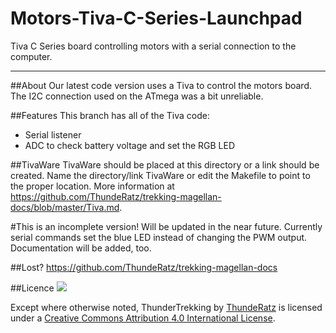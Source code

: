 # Motors-Tiva-C-Series-Launchpad
Tiva C Series board controlling motors with a serial connection to the computer.

----------------------------------------------------------------------

##About
Our latest code version uses a Tiva to control the motors board. The I2C connection
used on the ATmega was a bit unreliable.

##Features
This branch has all of the Tiva code:

- Serial listener
- ADC to check battery voltage and set the RGB LED

##TivaWare
TivaWare should be placed at this directory or a link should be created. Name the
directory/link TivaWare or edit the Makefile to point to the proper location. More
information at https://github.com/ThundeRatz/trekking-magellan-docs/blob/master/Tiva.md.

#This is an incomplete version!
Will be updated in the near future. Currently serial commands set the blue LED
instead of changing the PWM output. Documentation will be added, too.

##Lost?
https://github.com/ThundeRatz/trekking-magellan-docs

##Licence
[<img src="https://i.creativecommons.org/l/by/4.0/88x31.png">](http://creativecommons.org/licenses/by/4.0/)

Except where otherwise noted, ThunderTrekking by [ThundeRatz](http://www.thunderatz.org) is licensed under a [Creative Commons Attribution 4.0 International License](http://creativecommons.org/licenses/by/4.0/).
